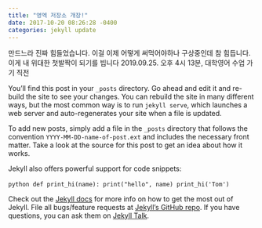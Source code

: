 ```yaml
---
title: "영엑 저장소 개장!"
date: 2017-10-20 08:26:28 -0400
categories: jekyll update
---
```

만드느라 진짜 힘들었습니다. 이걸 이제 어떻게 써먹어야하나 구상중인데 참 힘듭니다.
이게 내 위대한 첫발짝이 되기를 빕니다
2019.09.25. 오후 4시 13분, 대학영어 수업 가기 직전


You’ll find this post in your `_posts` directory. Go ahead and edit it and re-build the site to see your changes. You can rebuild the site in many different ways, but the most common way is to run `jekyll serve`, which launches a web server and auto-regenerates your site when a file is updated.

To add new posts, simply add a file in the `_posts` directory that follows the convention `YYYY-MM-DD-name-of-post.ext` and includes the necessary front matter. Take a look at the source for this post to get an idea about how it works.

Jekyll also offers powerful support for code snippets:

​```python
def print_hi(name):
  print("hello", name)
print_hi('Tom')
​```

Check out the [Jekyll docs][jekyll-docs] for more info on how to get the most out of Jekyll. File all bugs/feature requests at [Jekyll’s GitHub repo][jekyll-gh]. If you have questions, you can ask them on [Jekyll Talk][jekyll-talk].

[jekyll-docs]: https://jekyllrb.com/docs/home
[jekyll-gh]:   https://github.com/jekyll/jekyll
[jekyll-talk]: https://talk.jekyllrb.com/
